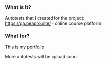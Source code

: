 ### What is it?

Autotests that I created for the project:  
https://qa.neapro.site/ - online course platform

### What for?

This is my portfolio

More autotests will be upload soon
